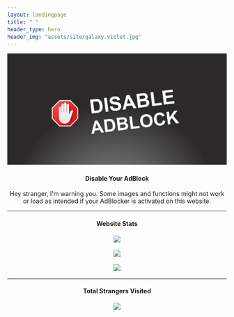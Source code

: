 ```yaml
---
layout: landingpage
title: " "
header_type: hero
header_img: "assets/site/galaxy.violet.jpg"
---
```


![Disable AdBlock](assets/site/disable.adblock.png)

<h4> <p align="center"> Disable Your AdBlock </p> </h4>
<p align="center">
Hey stranger, I'm warning you. Some images and functions might not work or load as intended if your AdBlocker is activated on this website.
</p>

---

<h4> <p align="center"> Website Stats </p> </h4>

<p align="center">
<img src="https://img.shields.io/uptimerobot/ratio/7/m793149606-75dfc2f315d0952624ef0a5e?style=for-the-badge&label=Uptime%20Status&labelColor=success">
</p>

<p align="center">
<a href="https://github.com/SCP-017/repo.1/releases">
<img src="https://img.shields.io/github/downloads/SCP-017/repo.1/total?labelColor=success&color=success&logoColor=black&label=TOTAL%20DOWNLOADS&logo=GitHub&style=for-the-badge">
</a>
</p>

<p align="center">
<a href="https://github.com/SCP-017/repo.1/releases/latest">
<img src="https://img.shields.io/github/downloads/SCP-017/repo.1/latest/total?labelColor=success&color=success&logoColor=black&label=LATEST%20DOWNLOADS&logo=GitHub&style=for-the-badge">
</a>
</p>

---

<h4> <p align="center"> Total Strangers Visited </p> </h4>

<p align="center">
<img src="https://www.websitecounterfree.com/c.php?d=9&id=25674&s=40">
</p>
